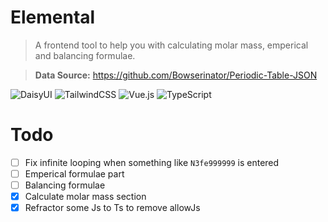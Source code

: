 # Elemental

> A frontend tool to help you with calculating molar mass, emperical and balancing formulae.

> **Data Source:**
> https://github.com/Bowserinator/Periodic-Table-JSON

![DaisyUI](https://img.shields.io/badge/daisyui-5A0EF8?style=for-the-badge&logo=daisyui&logoColor=white)
![TailwindCSS](https://img.shields.io/badge/tailwindcss-%2338B2AC.svg?style=for-the-badge&logo=tailwind-css&logoColor=white)
![Vue.js](https://img.shields.io/badge/vuejs-%2335495e.svg?style=for-the-badge&logo=vuedotjs&logoColor=%234FC08D)
![TypeScript](https://img.shields.io/badge/typescript-%23007ACC.svg?style=for-the-badge&logo=typescript&logoColor=white)


# Todo

- [ ] Fix infinite looping when something like `N3fe999999` is entered
- [ ] Emperical formulae part
- [ ] Balancing formulae
- [x] Calculate molar mass section
- [x] Refractor some Js to Ts to remove allowJs
